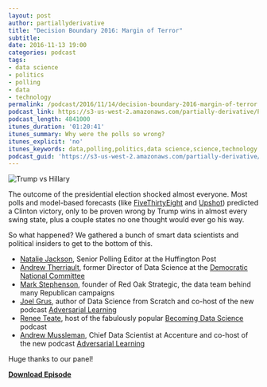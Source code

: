 ```yaml
---
layout: post
author: partiallyderivative
title: "Decision Boundary 2016: Margin of Terror"
subtitle: 
date: 2016-11-13 19:00
categories: podcast
tags:
- data science
- politics
- polling
- data
- technology
permalink: /podcast/2016/11/14/decision-boundary-2016-margin-of-terror
podcast_link: https://s3-us-west-2.amazonaws.com/partially-derivative/Partially_Derivative_S2E15_Decision_Boundary_Margin_of_Terror.mp3
podcast_length: 4841000
itunes_duration: '01:20:41'
itunes_summary: Why were the polls so wrong? 
itunes_explicit: 'no'
itunes_keywords: data,polling,politics,data science,science,technology
podcast_guid: 'https://s3-us-west-2.amazonaws.com/partially-derivative/Partially_Derivative_S2E15_Decision_Boundary_Margin_of_Terror.mp3'
---
```


![Trump vs Hillary](http://thelibertarianrepublic.com/wp-content/uploads/2016/10/88531728_hi031757035.jpg)

The outcome of the presidential election shocked almost everyone. Most polls and model-based forecasts (like [FiveThirtyEight](http://projects.fivethirtyeight.com/2016-election-forecast/) and [Upshot](http://www.nytimes.com/interactive/2016/upshot/presidential-polls-forecast.html)) predicted a Clinton victory, only to be proven wrong by Trump wins in almost every swing state, plus a couple states no one thought would ever go his way. 

So what happened? We gathered a bunch of smart data scientists and political insiders to get to the bottom of this. 

- [Natalie Jackson](https://twitter.com/nataliemjb), Senior Polling Editor at the Huffington Post 
- [Andrew Therriault](https://twitter.com/therriaultphd), former Director of Data Science at the [Democratic National Committee](https://www.democrats.org/)
- [Mark Stephenson](https://twitter.com/markjstephenson), founder of Red Oak Strategic, the data team behind many Republican campaigns
- [Joel Grus](https://twitter.com/joelgrus), author of Data Science from Scratch and co-host of the new podcast [Adversarial Learning](https://twitter.com/Adversarial_L)
- [Renee Teate](https://twitter.com/becomingdatasci), host of the fabulously popular [Becoming Data Science](http://www.becomingadatascientist.com/) podcast
- [Andrew Mussleman](https://twitter.com/akm), Chief Data Scientist at Accenture and co-host of the new podcast [Adversarial Learning](https://twitter.com/Adversarial_L)

Huge thanks to our panel! 

[**Download Episode**](https://s3-us-west-2.amazonaws.com/partially-derivative/Partially_Derivative_S2E15_Decision_Boundary_Margin_of_Terror.mp3)